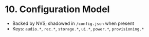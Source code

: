 # 10. Configuration Model

- Backed by NVS; shadowed in `/config.json` when present
- Keys: `audio.*`, `rec.*`, `storage.*`, `ui.*`, `power.*`, `provisioning.*`
